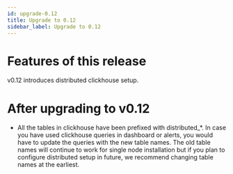 ```yaml
---
id: upgrade-0.12
title: Upgrade to 0.12
sidebar_label: Upgrade to 0.12
---
```


# Features of this release 
v0.12 introduces distributed clickhouse setup. 


# After upgrading to v0.12
- All the tables in clickhouse have been prefixed with distributed_*. In case you have used clickhouse queries in dashboard or alerts, you would have to update the queries with the new table names. The old table names will continue to work for single node installation but if you plan to configure distributed setup in future, we recommend changing table names at the earliest. 



